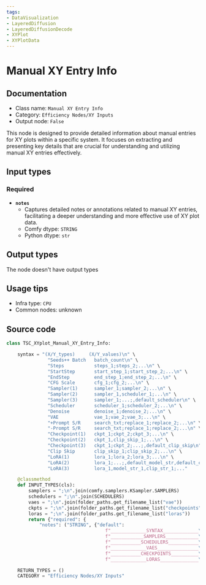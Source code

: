 ```yaml
---
tags:
- DataVisualization
- LayeredDiffusion
- LayeredDiffusionDecode
- XYPlot
- XYPlotData
---
```


# Manual XY Entry Info
## Documentation
- Class name: `Manual XY Entry Info`
- Category: `Efficiency Nodes/XY Inputs`
- Output node: `False`

This node is designed to provide detailed information about manual entries for XY plots within a specific system. It focuses on extracting and presenting key details that are crucial for understanding and utilizing manual XY entries effectively.
## Input types
### Required
- **`notes`**
    - Captures detailed notes or annotations related to manual XY entries, facilitating a deeper understanding and more effective use of XY plot data.
    - Comfy dtype: `STRING`
    - Python dtype: `str`
## Output types
The node doesn't have output types
## Usage tips
- Infra type: `CPU`
- Common nodes: unknown


## Source code
```python
class TSC_XYplot_Manual_XY_Entry_Info:

    syntax = "(X/Y_types)     (X/Y_values)\n" \
               "Seeds++ Batch   batch_count\n" \
               "Steps           steps_1;steps_2;...\n" \
               "StartStep       start_step_1;start_step_2;...\n" \
               "EndStep         end_step_1;end_step_2;...\n" \
               "CFG Scale       cfg_1;cfg_2;...\n" \
               "Sampler(1)      sampler_1;sampler_2;...\n" \
               "Sampler(2)      sampler_1,scheduler_1;...\n" \
               "Sampler(3)      sampler_1;...;,default_scheduler\n" \
               "Scheduler       scheduler_1;scheduler_2;...\n" \
               "Denoise         denoise_1;denoise_2;...\n" \
               "VAE             vae_1;vae_2;vae_3;...\n" \
               "+Prompt S/R     search_txt;replace_1;replace_2;...\n" \
               "-Prompt S/R     search_txt;replace_1;replace_2;...\n" \
               "Checkpoint(1)   ckpt_1;ckpt_2;ckpt_3;...\n" \
               "Checkpoint(2)   ckpt_1,clip_skip_1;...\n" \
               "Checkpoint(3)   ckpt_1;ckpt_2;...;,default_clip_skip\n" \
               "Clip Skip       clip_skip_1;clip_skip_2;...\n" \
               "LoRA(1)         lora_1;lora_2;lora_3;...\n" \
               "LoRA(2)         lora_1;...;,default_model_str,default_clip_str\n" \
               "LoRA(3)         lora_1,model_str_1,clip_str_1;..."

    @classmethod
    def INPUT_TYPES(cls):
        samplers = ";\n".join(comfy.samplers.KSampler.SAMPLERS)
        schedulers = ";\n".join(SCHEDULERS)
        vaes = ";\n".join(folder_paths.get_filename_list("vae"))
        ckpts = ";\n".join(folder_paths.get_filename_list("checkpoints"))
        loras = ";\n".join(folder_paths.get_filename_list("loras"))
        return {"required": {
            "notes": ("STRING", {"default":
                                    f"_____________SYNTAX_____________\n{cls.syntax}\n\n"
                                    f"____________SAMPLERS____________\n{samplers}\n\n"
                                    f"___________SCHEDULERS___________\n{schedulers}\n\n"
                                    f"_____________VAES_______________\n{vaes}\n\n"
                                    f"___________CHECKPOINTS__________\n{ckpts}\n\n"
                                    f"_____________LORAS______________\n{loras}\n","multiline": True}),},}

    RETURN_TYPES = ()
    CATEGORY = "Efficiency Nodes/XY Inputs"

```
